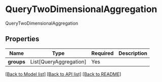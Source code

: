 # QueryTwoDimensionalAggregation

QueryTwoDimensionalAggregation

## Properties
| Name | Type | Required | Description |
| ------------ | ------------- | ------------- | ------------- |
**groups** | List[QueryAggregation] | Yes |  |


[[Back to Model list]](../../README.md#models-v2-link) [[Back to API list]](../../README.md#documentation-for-api-endpoints) [[Back to README]](../../README.md)
